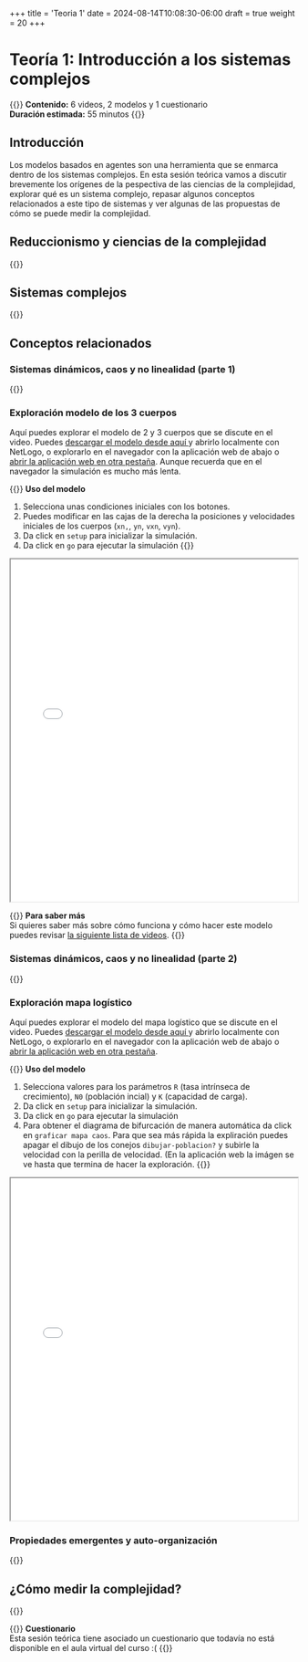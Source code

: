 +++
title = 'Teoria 1'
date = 2024-08-14T10:08:30-06:00
draft = true
weight = 20
+++

# Teoría 1: Introducción a los sistemas complejos

{{<hint info>}}
**Contenido:** 6 videos, 2 modelos y 1 cuestionario  
**Duración estimada:** 55 minutos
{{</hint>}}

## Introducción

Los modelos basados en agentes son una herramienta que se enmarca dentro de los sistemas complejos. En esta sesión teórica vamos a discutir brevemente los orígenes de la pespectiva de las ciencias de la complejidad, explorar qué es un sistema complejo, repasar algunos conceptos relacionados a este tipo de sistemas y ver algunas de las propuestas de cómo se puede medir la complejidad.

## Reduccionismo y ciencias de la complejidad 

{{<youtube loZOrCa4FS0>}}


## Sistemas complejos

{{<youtube ASljCTfvOYQ>}}

## Conceptos relacionados

### Sistemas dinámicos, caos y no linealidad (parte 1)

{{<youtube B9FRN82vSQQ>}}

### Exploración modelo de los 3 cuerpos

Aquí puedes explorar el modelo de 2 y 3 cuerpos que se discute en el video. Puedes <a href="/curso_MBA/netlogo/2-3-cuerpos.nlogo" download> descargar el modelo desde aquí </a> y abrirlo localmente con NetLogo, o explorarlo en el navegador con la aplicación web de abajo o <a href="/curso_MBA/netlogo/2-3-cuerpos.html">abrir la aplicación web en otra pestaña</a>. Aunque recuerda que en el navegador la simulación es mucho más lenta.

{{<hint info>}} **Uso del modelo**  
1. Selecciona unas condiciones iniciales con los botones.
2. Puedes modificar en las cajas de la derecha la posiciones y velocidades iniciales de los cuerpos (`xn,`, `yn`, `vxn`, `vyn`).
3. Da click en `setup` para inicializar la simulación.
4. Da click en `go` para ejecutar la simulación
{{</hint>}}

<iframe src="/curso_MBA/netlogo/2-3-cuerpos.html" width="100%" height="600"></iframe>

{{<hint info>}} **Para saber más**  
Si quieres saber más sobre cómo funciona y cómo hacer este modelo puedes revisar [la siguiente lista de videos](https://www.youtube.com/watch?v=47JdDyF9J-k&list=PLb9qx_KzAyedd4FwsC0djayND1_aJ2v33&pp=gAQBiAQB).
{{</hint>}}

### Sistemas dinámicos, caos y no linealidad (parte 2)

{{<youtube TD7RBtIaagg>}}

### Exploración mapa logístico

Aquí puedes explorar el modelo del mapa logístico que se discute en el video. Puedes <a href="/curso_MBA/netlogo/mapa-logistico.nlogo" download> descargar el modelo desde aquí </a> y abrirlo localmente con NetLogo, o explorarlo en el navegador con la aplicación web de abajo o <a href="/curso_MBA/netlogo/mapa-logistico.html">abrir la aplicación web en otra pestaña</a>.

{{<hint info>}} **Uso del modelo**  
1. Selecciona valores para los parámetros `R` (tasa intrínseca de crecimiento), `N0` (población incial) y `K` (capacidad de carga).
2. Da click en `setup` para inicializar la simulación.
3. Da click en `go` para ejecutar la simulación
4. Para obtener el diagrama de bifurcación de manera automática da click en `graficar mapa caos`. Para que sea más rápida la expliración puedes apagar el dibujo de los conejos `dibujar-poblacion?` y subirle la velocidad con la perilla de velocidad. (En la aplicación web la imágen se ve hasta que termina de hacer la exploración.
{{</hint>}}

<iframe src="/curso_MBA/netlogo/mapa-logistico.html" width="100%" height="600"></iframe>

### Propiedades emergentes y auto-organización

{{<youtube kP0sXkxK9qs>}}

## ¿Cómo medir la complejidad?

{{<youtube q-4uObxRyJw>}}

{{<hint warning>}} **Cuestionario**  
Esta sesión teórica tiene asociado un cuestionario que todavía no está disponible en el aula virtual del curso :(
{{</hint>}}
